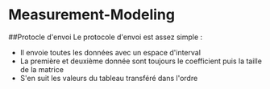 # Measurement-Modeling
##Protocle d'envoi
Le protocole d'envoi est assez simple :
* Il envoie toutes les données avec un espace d'interval
* La première et deuxième donnée sont toujours le coefficient puis la taille de la matrice
* S'en suit les valeurs du tableau transféré dans l'ordre
